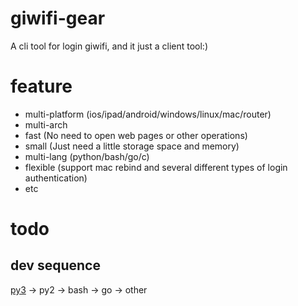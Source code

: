# giwifi-gear
A cli tool for login giwifi, and it just a client tool:)

# feature
- multi-platform (ios/ipad/android/windows/linux/mac/router)
- multi-arch
- fast (No need to open web pages or other operations)
- small (Just need a little storage space and memory)
- multi-lang (python/bash/go/c)
- flexible (support mac rebind and several different types of login authentication)
- etc

# todo
## dev sequence
[py3](https://github.com/icepie/giwifi-gear/tree/py) -> py2 -> bash -> go -> other
